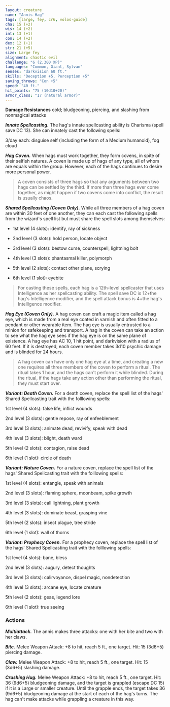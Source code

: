 ```yaml
---
layout: creature
name: "Annis Hag"
tags: [large, fey, cr6, volos-guide]
cha: 15 (+2)
wis: 14 (+2)
int: 13 (+1)
con: 14 (+2)
dex: 12 (+1)
str: 21 (+5)
size: Large fey
alignment: chaotic evil
challenge: "6 (2,300 XP)"
languages: "Common, Giant, Sylvan"
senses: "darkvision 60 ft."
skills: "Deception +5, Perception +5"
saving_throws: "Con +5"
speed: "40 ft."
hit_points: "75 (10d10+20)"
armor_class: "17 (natural armor)"
---
```


**Damage Resistances** cold; bludgeoning, piercing, and slashing from nonmagical attacks

***Innate Spellcasting.*** The hag's innate spellcasting ability is Charisma (spell save DC 13). She can innately cast the following spells:

3/day each: disguise self (including the form of a Medium humanoid), fog cloud

***Hag Coven.*** When hags must work together, they form covens, in spite of their selfish natures. A coven is made up of hags of any type, all of whom are equals within the group. However, each of the hags continues to desire more personal power.

>A coven consists of three hags so that any arguments between two hags can be settled by the third. If more than three hags ever come together, as might happen if two covens come into conflict, the result is usually chaos.

***Shared Spellcasting (Coven Only).*** While all three members of a hag coven are within 30 feet of one another, they can each cast the following spells from the wizard's spell list but must share the spell slots among themselves:

* 1st level (4 slots): identify, ray of sickness

* 2nd level (3 slots): hold person, locate object

* 3rd level (3 slots): bestow curse, counterspell, lightning bolt

* 4th level (3 slots): phantasmal killer, polymorph

* 5th level (2 slots): contact other plane, scrying

* 6th level (1 slot): eyebite

>For casting these spells, each hag is a 12th-level spellcaster that uses Intelligence as her spellcasting ability. The spell save DC is 12+the hag's Intelligence modifier, and the spell attack bonus is 4+the hag's Intelligence modifier.

***Hag Eye (Coven Only).*** A hag coven can craft a magic item called a hag eye, which is made from a real eye coated in varnish and often fitted to a pendant or other wearable item. The hag eye is usually entrusted to a minion for safekeeping and transport. A hag in the coven can take an action to see what the hag eye sees if the hag eye is on the same plane of existence. A hag eye has AC 10, 1 hit point, and darkvision with a radius of 60 feet. If it is destroyed, each coven member takes 3d10 psychic damage and is blinded for 24 hours.

>A hag coven can have only one hag eye at a time, and creating a new one requires all three members of the coven to perform a ritual. The ritual takes 1 hour, and the hags can't perform it while blinded. During the ritual, if the hags take any action other than performing the ritual, they must start over.

***Variant: Death Coven.*** For a death coven, replace the spell list of the hags' Shared Spellcasting trait with the folllowing spells:

1st level (4 slots): false life, inflict wounds

2nd level (3 slots): gentle repose, ray of enfeeblement

3rd level (3 slots): animate dead, revivify, speak with dead

4th level (3 slots): blight, death ward

5th level (2 slots): contagion, raise dead

6th level (1 slot): circle of death

***Variant: Nature Coven.*** For a nature coven, replace the spell list of the hags' Shared Spellcasting trait with the folllowing spells:

1st level (4 slots): entangle, speak with animals

2nd level (3 slots): flaming sphere, moonbeam, spike growth

3rd level (3 slots): call lightning, plant growth

4th level (3 slots): dominate beast, grasping vine

5th level (2 slots): insect plague, tree stride

6th level (1 slot): wall of thorns

***Variant: Prophecy Coven.*** For a prophecy coven, replace the spell list of the hags' Shared Spellcasting trait with the folllowing spells:

1st level (4 slots): bane, bless

2nd level (3 slots): augury, detect thoughts

3rd level (3 slots): calirvoyance, dispel magic, nondetection

4th level (3 slots): arcane eye, locate creature

5th level (2 slots): geas, legend lore

6th level (1 slot): true seeing

### Actions

***Multiattack.*** The annis makes three attacks: one with her bite and two with her claws.

***Bite.*** Melee Weapon Attack: +8 to hit, reach 5 ft., one target. Hit: 15 (3d6+5) piercing damage.

***Claw.*** Melee Weapon Attack: +8 to hit, reach 5 ft., one target. Hit: 15 (3d6+5) slashing damage.

***Crushing Hug.*** Melee Weapon Attack: +8 to hit, reach 5 ft., one target. Hit: 36 (9d6+5) bludgeoning damage, and the target is grappled (escape DC 15) if it is a Large or smaller creature. Until the grapple ends, the target takes 36 (9d6+5) bludgeoning damage at the start of each of the hag's turns. The hag can't make attacks while grappling a creature in this way.